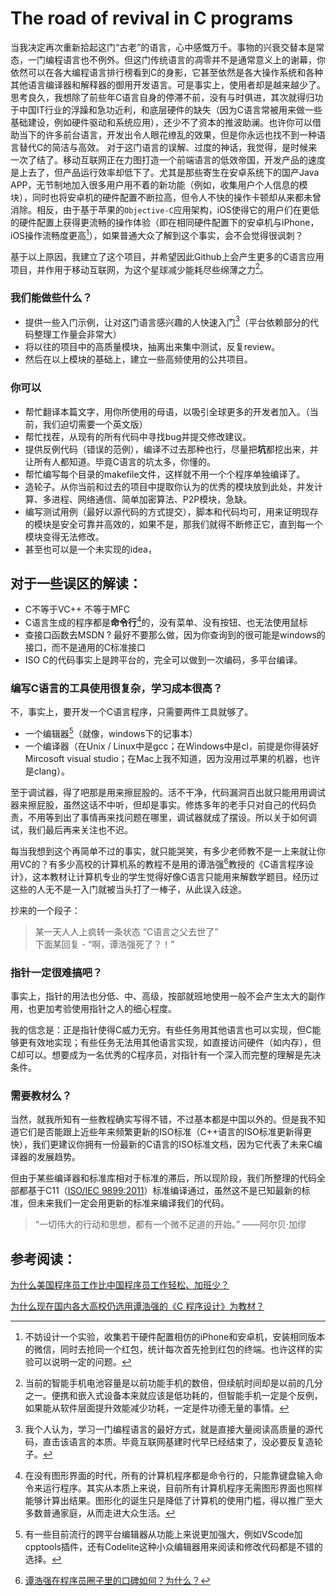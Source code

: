 # The road of revival in C programs

当我决定再次重新拾起这门“古老”的语言，心中感慨万千。事物的兴衰交替本是常态，一门编程语言也不例外。但这门传统语言的凋零并不是通常意义上的谢幕，你依然可以在各大编程语言排行榜看到C的身影，它甚至依然是各大操作系统和各种其他语言编译器和解释器的御用开发语言。可是事实上，使用者却是越来越少了。思考良久，我想除了前些年C语言自身的停滞不前，没有与时俱进，其次就得归功于中国IT行业的浮躁和急功近利，和底层硬件的缺失（因为C语言常被用来做一些基础建设，例如硬件驱动和系统应用），还少不了资本的推波助澜。也许你可以借助当下的许多前台语言，开发出令人眼花缭乱的效果，但是你永远也找不到一种语言替代C的简洁与高效。
对于这门语言的误解、过度的神话，我觉得，是时候来一次了结了。移动互联网正在力图打造一个前端语言的低效帝国，开发产品的速度是上去了，但产品运行效率却低下了。尤其是那些寄生在安卓系统下的国产Java APP，无节制地加入很多用户用不着的新功能（例如，收集用户个人信息的模块），同时也将安卓机的硬件配置不断拉高，但令人不快的操作卡顿却从来都未曾消除。相反，由于基于苹果的`Objective-C`应用架构，iOS使得它的用户们在更低的硬件配置上获得更流畅的操作体验（即在相同硬件配置下的安卓机与iPhone，iOS操作流畅度更高[^1]），如果普通大众了解到这个事实，会不会觉得很讽刺？

基于以上原因，我建立了这个项目，并希望因此Github上会产生更多的C语言应用项目，并作用于移动互联网，为这个星球减少能耗尽些绵薄之力[^2]。

### 我们能做些什么？
- 提供一些入门示例，让对这门语言感兴趣的人快速入门[^3]（平台依赖部分的代码整理工作量会非常大）
- 将以往的项目中的高质量模块，抽离出来集中测试，反复review。
- 然后在以上模块的基础上，建立一些高频使用的公共项目。



### 你可以

- 帮忙翻译本篇文字，用你所使用的母语，以吸引全球更多的开发者加入。（当前，我们迫切需要一个英文版）
- 帮忙找茬，从现有的所有代码中寻找bug并提交修改建议。
- 提供反例代码（错误的范例），编译不过去那种也行，尽量把**坑**都挖出来，并让所有人都知道。毕竟C语言的坑太多，你懂的。
- 帮忙编写每个目录的makefile文件，这样就不用一个个程序单独编译了。
- 造轮子。从你当前和过去的项目中提取你认为的优秀的模块放到此处，并发计算、多进程、网络通信、简单加密算法、P2P模块，急缺。
- 编写测试用例（最好以源代码的方式提交），脚本和代码均可，用来证明现存的模块是安全可靠并高效的，如果不是，那我们就得不断修正它，直到每一个模块变得无法修改。
- 甚至也可以是一个未实现的idea，





## 对于一些误区的解读：
- C不等于VC++ 不等于MFC
- C语言生成的程序都是**命令行**[^4]的，没有菜单、没有按钮、也无法使用鼠标
- 查接口函数去MSDN ? 最好不要那么做，因为你查询到的很可能是windows的接口，而不是通用的C标准接口
- ISO C的代码事实上是跨平台的，完全可以做到一次编码，多平台编译。

### 编写C语言的工具使用很复杂，学习成本很高？
不，事实上，要开发一个C语言程序，只需要两件工具就够了。

- 一个编辑器[^5]（就像，windows下的记事本）
- 一个编译器（在Unix / Linux中是gcc；在Windows中是cl，前提是你得装好Mircosoft visual studio；在Mac上我不知道，因为没用过苹果的机器，也许是clang）。


至于调试器，得了吧那是用来擦屁股的。活不干净，代码漏洞百出就只能用用调试器来擦屁股，虽然这话不中听，但却是事实。修炼多年的老手只对自己的代码负责，不用等到出了事情再来找问题在哪里，调试器就成了摆设。所以关于如何调试，我们最后再来关注也不迟。

每当我想到这个再简单不过的事实，就只能哭笑，有多少老师教不是一上来就让你用VC的？有多少高校的计算机系的教程不是用的谭浩强[^6]教授的《C语言程序设计》，这本教材让计算机专业的学生觉得好像C语言只能用来解数学题目。经历过这些的人无不是一入门就被当头打了一棒子，从此误入歧途。

抄来的一个段子：

> 某一天人人上疯转一条状态 “C语言之父去世了”  
> 下面某回复 - “啊，谭浩强死了？！”

### 指针一定很难搞吧？

事实上，指针的用法也分低、中、高级，按部就班地使用一般不会产生太大的副作用，也更加考验使用指针之人的细心程度。

我的信念是：正是指针使得C威力无穷。有些任务用其他语言也可以实现，但C能够更有效地实现；有些任务无法用其他语言实现，如直接访问硬件（如内存），但C却可以。想要成为一名优秀的C程序员，对指针有一个深入而完整的理解是先决条件。

### 需要教材么？
当然，就我所知有一些教程确实写得不错，不过基本都是中国以外的。但是我不知道它们是否能跟上近些年来频繁更新的ISO标准（C++语言的ISO标准更新得更快），我们更建议你拥有一份最新的C语言的ISO标准文档，因为它代表了未来C编译器的发展趋势。

但由于某些编译器和标准库相对于标准的滞后，所以现阶段，我们所整理的代码全部都基于C11（[ISO/IEC 9899:2011](https://www.iso.org/standard/57853.html)）标准编译通过，虽然这不是已知最新的标准，但未来我们一定会用更新的标准来编译我们的代码。





> “一切伟大的行动和思想，都有一个微不足道的开始。”
>                                                          ——阿尔贝·加缪

## 参考阅读：

[为什么美国程序员工作比中国程序员工作轻松、加班少？](https://www.zhihu.com/question/53613628/answer/1244608344)

[为什么现在国内各大高校仍选用谭浩强的《C 程序设计》为教材？](https://www.zhihu.com/question/26742539/answer/537971734)




[^1]:不妨设计一个实验，收集若干硬件配置相仿的iPhone和安卓机，安装相同版本的微信，同时去抢同一个红包，统计每次首先抢到红包的终端。也许这样的实验可以说明一定的问题。
[^2]:当前的智能手机电池容量是以前功能手机的数倍，但续航时间却是以前的几分之一。便携和嵌入式设备本来就应该是低功耗的，但智能手机一定是个反例，如果能从软件层面提升效能减少功耗，一定是件功德无量的事情。
[^3]:我个人认为，学习一门编程语言的最好方式，就是直接大量阅读高质量的源代码，直击该语言的本质。毕竟互联网基建时代早已经结束了，没必要反复造轮子。
[^4]:在没有图形界面的时代，所有的计算机程序都是命令行的，只能靠键盘输入命令来运行程序。其实从本质上来说，目前所有计算机程序无需图形界面也照样能够计算出结果。图形化的诞生只是降低了计算机的使用门槛，得以推广至大多数普通家庭，从而走进大众生活。
[^5]:有一些目前流行的跨平台编辑器从功能上来说更加强大，例如VScode加cpptools插件，还有Codelite这种小众编辑器用来阅读和修改代码都是不错的选择。
[^6]:[谭浩强在程序员圈子里的口碑如何？为什么？](https://www.zhihu.com/question/22793863)
